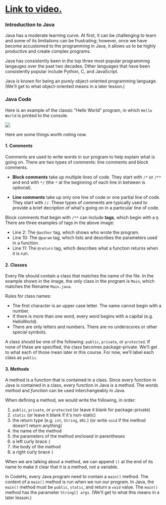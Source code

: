 # [Link to video.](https://www.youtube.com/watch?v=l92WApfmYng&list=PLVD25niNi0BlpS2dC7eXz1Rm3lOb9ftaJ)

### Introduction to Java

Java has a moderate learning curve. At first, it can be challenging to learn and some of its limitations can be frustrating; however, once we have become accustomed to the programming in Java, it allows us to be highly productive and create complex programs.

Java has consistently been in the top three most popular programming langauges over the past two decades. Other languages that have been consistently popular include Python, C, and JavaScript.

Java is known for being an purely object-oriented programming language. (We'll get to what object-oriented means in a later lesson.)

### Java Code

Here is an example of the classic "Hello World" program, in which `Hello World` is printed to the console.

![](../../Images/java_hello_world.png)

Here are some things worth noting now.

#### 1. Comments

Comments are used to write words in our program to help explain what is going on. There are two types of comments: line comments and block comments. 

* **Block comments** take up multiple lines of code. They start with `/*` or `/**` and end with `*/` (the `*` at the beginning of each line in between is optional). 

* **Line comments** take up only one line of code or one partial line of code. They start with `//`. These types of comments are typically used to provide a brief decription of what's going on in a particular line of code.

Block comments that begin with `/**` can include **tags**, which begin with a `@`. There are three examples of tags in the above image: 

* Line 2: The `@author` tag, which shows who wrote the program.
* Line 10: The `@param` tag, which lists and describes the parameters used in a function.
* Line 11: The `@return` tag, which describes what a function returns when it is run.

#### 2. Classes

Every file should contain a class that matches the name of the file. In the example shown in the image, the only class in the program is `Main`, which matches the filename  `Main.java`.

Rules for class names:

* The first character is an upper case letter. The name cannot begin with a number.
* If there is more than one word, every word begins with a capital (e.g. HelloWorld).
* There are only letters and numbers. There are no underscores or other special symbols.

A class should be one of the following: `public`, `private`, or `protected`. If none of these are specified, the class becomes package-private. We'll get to what each of those mean later in this course. For now, we'll label each class as `public`.

#### 3. Methods

A method is a function that is contained in a class. Since every function in Java is contained in a class, every function in Java is a method. The words *method* and *function* can be used interchangeably in Java.

When defining a method, we would write the following, in order:

1. `public`, `private`, or `protected` (or leave it blank for package-private)
2. `static` (or leave it blank if it's non-static)
3. the return type (e.g. `int`, `String`, etc.) (or write `void` if the method doesn't return anything)
4. the name of the method
5. the parameters of the method enclosed in parentheses
6. a left curly brace `{`
7. the body of the method
8. a right curly brace `}`

When we are talking about a method, we can append `()` at the end of its name to make it clear that it is a method, not a variable.

In CodeHs, every Java program need to contain a `main()` method. The content of a `main()` method is run when we run our program. In Java, the `main()` method must be `public`, `static`, and return a `void` value. The `main()` method has the parameter `String[] args`. (We'll get to what this means in a later lesson.)

